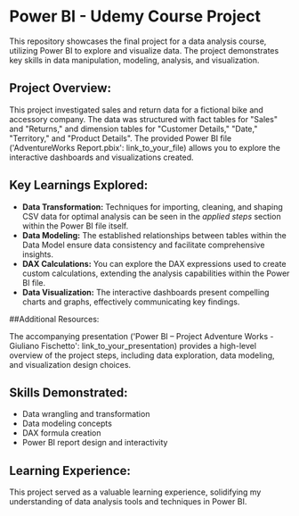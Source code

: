 # Power BI - Udemy Course Project
This repository showcases the final project for a data analysis course, utilizing Power BI to explore and visualize data. The project demonstrates key skills in data manipulation, modeling, analysis, and visualization.

## Project Overview:

This project investigated sales and return data for a fictional bike and accessory company. The data was structured with fact tables for "Sales" and "Returns," and dimension tables for "Customer Details," "Date," "Territory," and "Product Details". The provided Power BI file ('AdventureWorks Report.pbix': link_to_your_file) allows you to explore the interactive dashboards and visualizations created.

## Key Learnings Explored:

- **Data Transformation:** Techniques for importing, cleaning, and shaping CSV data for optimal analysis can be seen in the *applied steps* section within the Power BI file itself.
- **Data Modeling:** The established relationships between tables within the Data Model ensure data consistency and facilitate comprehensive insights.
- **DAX Calculations:** You can explore the DAX expressions used to create custom calculations, extending the analysis capabilities within the Power BI file.
- **Data Visualization:** The interactive dashboards present compelling charts and graphs, effectively communicating key findings.

##Additional Resources:

The accompanying presentation ('Power BI – Project Adventure Works - Giuliano Fischetto': link_to_your_presentation) provides a high-level overview of the project steps, including data exploration, data modeling, and visualization design choices.

## Skills Demonstrated:

- Data wrangling and transformation
- Data modeling concepts
- DAX formula creation
- Power BI report design and interactivity

## Learning Experience:

This project served as a valuable learning experience, solidifying my understanding of data analysis tools and techniques in Power BI.
